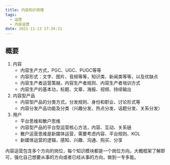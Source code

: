 ```yaml
---
title: 内容知识梳理
tags:
  - 运营
  - 内容运营
date: 2021-11-13 17:34:21
---
```

## 概要
1. 内容
   * 内容生产方式，PGC、UGC、PUGC等等
   * 内容形式：文字、图片、音频等等，知识类、新闻类等等，以及优缺点
   * 内容生产者运营策越，内容生产者规则、内容生产者培训方式
   * 内容生产的基本功，标题、文章、海报、视频、持续输出
2. 内容型产品
   * 内容型产品的分类方式，分发规则、身份和职业、讨论形式等
   * 内容分发产品功能及分类（兴趣分发、热点分发、话题分发、关系分发）
3. 用户
   * 平台思维和散户思维
   * 内容型产品的平台型运营核心方法，内容、互动、关系链
   * 散户运营思维是新媒体运营，需要考虑内容、平台规则、KOL
   * 新媒体运营的逻辑，感知、兴趣、沟通、购买、分享

内容运营包含多个方向的岗位，每个知识模块都是一个岗位方向。大概框架了解即可，强化自己想要从事的方向或者已经从事的方向，做到一专多能。

